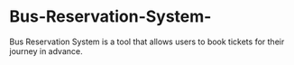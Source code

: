 # Bus-Reservation-System-
Bus Reservation System is a tool that allows users to book tickets for their journey in advance.
